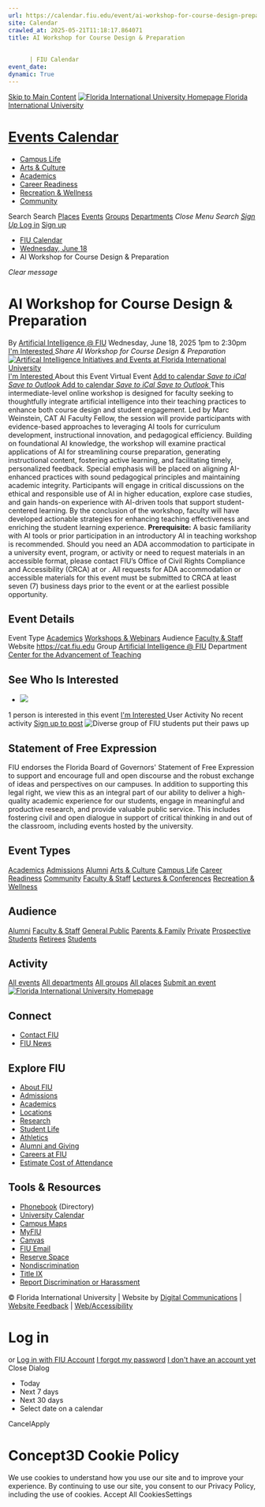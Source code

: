 ```yaml
---
url: https://calendar.fiu.edu/event/ai-workshop-for-course-design-preparation
site: Calendar
crawled_at: 2025-05-21T11:18:17.864071
title: AI Workshop for Course Design & Preparation
    
    
      | FIU Calendar
event_date: 
dynamic: True
---
```


[Skip to Main Content](https://calendar.fiu.edu/event/ai-workshop-for-course-design-preparation#main-content)
[![Florida International University Homepage](https://digicdn.fiu.edu/core/_assets/images/logo-top.png) Florida International University](https://www.fiu.edu)
# [Events Calendar ](https://calendar.fiu.edu/)
  * [Campus Life](https://calendar.fiu.edu/calendar?event_types%5B%5D=127595)
  * [Arts & Culture](https://calendar.fiu.edu/calendar?event_types%5B%5D=127590)
  * [Academics](https://calendar.fiu.edu/calendar?event_types%5B%5D=127582)
  * [Career Readiness](https://calendar.fiu.edu/calendar?event_types%5B%5D=127584)
  * [Recreation & Wellness](https://calendar.fiu.edu/calendar?event_types%5B%5D=127603)
  * [Community](https://calendar.fiu.edu/calendar?event_types%5B%5D=127601)


Search Search
[Places](https://calendar.fiu.edu/search/places) [Events](https://calendar.fiu.edu/calendar) [Groups](https://calendar.fiu.edu/search/groups) [Departments](https://calendar.fiu.edu/search/departments)
_Close Menu_
_Search_ [ _Sign Up_ ](https://calendar.fiu.edu/signup)
[Log in](https://calendar.fiu.edu/auth/shib_login?previous_url=https%3A%2F%2Fcalendar.fiu.edu%2Fevent%2Fai-workshop-for-course-design-preparation) [Sign up](https://calendar.fiu.edu/signup)
  * [FIU Calendar](https://calendar.fiu.edu/)
  * [Wednesday, June 18](https://calendar.fiu.edu/calendar/day/2025/6/18)
  * AI Workshop for Course Design & Preparation


_Clear message_
# AI Workshop for Course Design & Preparation
By [ Artificial Intelligence @ FIU](https://calendar.fiu.edu/group/artificial-intelligence-fiu)
Wednesday, June 18, 2025 1pm to 2:30pm 
[ I'm Interested ](https://calendar.fiu.edu/event/49676226618910/confirm?return=https%3A%2F%2Fcalendar.fiu.edu%2Fevent%2Fai-workshop-for-course-design-preparation)
_Share AI Workshop for Course Design & Preparation_
[ ![Artifical Intelligence Initiatives and Events at Florida International University](https://localist-images.azureedge.net/photos/49675723217857/card/52688835ab353fbeb26c5edf82299fd90a07bf4f.jpg) ](https://calendar.fiu.edu/photo/49675723217857)
[ I'm Interested ](https://calendar.fiu.edu/event/49676226618910/confirm?return=https%3A%2F%2Fcalendar.fiu.edu%2Fevent%2Fai-workshop-for-course-design-preparation)
About this Event
Virtual Event
[Add to calendar ](https://calendar.fiu.edu/event/ai-workshop-for-course-design-preparation)
[ _Save to iCal_ ](https://calendar.fiu.edu/event/ai-workshop-for-course-design-preparation.ics "Save to iCal") [ _Save to Outlook_ ](https://calendar.fiu.edu/event/ai-workshop-for-course-design-preparation.ics "Save to Outlook")
[Add to calendar ](https://calendar.fiu.edu/event/ai-workshop-for-course-design-preparation)
[ _Save to iCal_ ](https://calendar.fiu.edu/event/ai-workshop-for-course-design-preparation.ics "Save to iCal") [ _Save to Outlook_ ](https://calendar.fiu.edu/event/ai-workshop-for-course-design-preparation.ics "Save to Outlook")
This intermediate-level online workshop is designed for faculty seeking to thoughtfully integrate artificial intelligence into their teaching practices to enhance both course design and student engagement. Led by Marc Weinstein, CAT AI Faculty Fellow, the session will provide participants with evidence-based approaches to leveraging AI tools for curriculum development, instructional innovation, and pedagogical efficiency.
Building on foundational AI knowledge, the workshop will examine practical applications of AI for streamlining course preparation, generating instructional content, fostering active learning, and facilitating timely, personalized feedback. Special emphasis will be placed on aligning AI-enhanced practices with sound pedagogical principles and maintaining academic integrity.
Participants will engage in critical discussions on the ethical and responsible use of AI in higher education, explore case studies, and gain hands-on experience with AI-driven tools that support student-centered learning. By the conclusion of the workshop, faculty will have developed actionable strategies for enhancing teaching effectiveness and enriching the student learning experience.
**Prerequisite:** A basic familiarity with AI tools or prior participation in an introductory AI in teaching workshop is recommended.
Should you need an ADA accommodation to participate in a university event, program, or activity or need to request materials in an accessible format, please contact FIU’s Office of Civil Rights Compliance and Accessibility (CRCA) at or . All requests for ADA accommodation or accessible materials for this event must be submitted to CRCA at least seven (7) business days prior to the event or at the earliest possible opportunity. 
## Event Details
Event Type
[Academics](https://calendar.fiu.edu/search/events?event_types%5B%5D=127582) [Workshops & Webinars](https://calendar.fiu.edu/search/events?event_types%5B%5D=127588)
Audience
[Faculty & Staff](https://calendar.fiu.edu/search/events?event_types%5B%5D=121720)
Website
<https://cat.fiu.edu>
Group
[Artificial Intelligence @ FIU](https://calendar.fiu.edu/group/artificial-intelligence-fiu)
Department
[Center for the Advancement of Teaching](https://calendar.fiu.edu/department/center_for_the_advancement_of_teaching)
##  See Who Is Interested 
  * ![](https://localist-images.azureedge.net/photos/664326/small/7eb1b843932ccca9c16245cc99f64d88370c9c69.jpg)


1 person  is interested in this event
[ I'm Interested ](https://calendar.fiu.edu/event/49676226618910/confirm?return=https%3A%2F%2Fcalendar.fiu.edu%2Fevent%2Fai-workshop-for-course-design-preparation)
User Activity
No recent activity
[Sign up to post](https://calendar.fiu.edu/auth/shib_login?previous_url=https%3A%2F%2Fcalendar.fiu.edu%2Fevent%2Fai-workshop-for-course-design-preparation)
![Diverse group of FIU students put their paws up](https://www.fiu.edu/_assets/images/thumbnail-students-paw.jpg)
## Statement of Free Expression
FIU endorses the Florida Board of Governors' Statement of Free Expression to support and encourage full and open discourse and the robust exchange of ideas and perspectives on our campuses. In addition to supporting this legal right, we view this as an integral part of our ability to deliver a high-quality academic experience for our students, engage in meaningful and productive research, and provide valuable public service. This includes fostering civil and open dialogue in support of critical thinking in and out of the classroom, including events hosted by the university.
## Event Types
[Academics](https://calendar.fiu.edu/calendar?event_types%5B%5D=127582)
[Admissions](https://calendar.fiu.edu/calendar?event_types%5B%5D=127583)
[Alumni](https://calendar.fiu.edu/calendar?event_types%5B%5D=127589)
[Arts & Culture](https://calendar.fiu.edu/calendar?event_types%5B%5D=127590)
[Campus Life](https://calendar.fiu.edu/calendar?event_types%5B%5D=127595)
[Career Readiness](https://calendar.fiu.edu/calendar?event_types%5B%5D=127584)
[Community](https://calendar.fiu.edu/calendar?event_types%5B%5D=127601)
[Faculty & Staff](https://calendar.fiu.edu/calendar?event_types%5B%5D=127602)
[Lectures & Conferences](https://calendar.fiu.edu/calendar?event_types%5B%5D=127587)
[Recreation & Wellness](https://calendar.fiu.edu/calendar?event_types%5B%5D=127603)
## Audience
[Alumni](https://calendar.fiu.edu/calendar?event_types%5B%5D=121721)
[Faculty & Staff](https://calendar.fiu.edu/calendar?event_types%5B%5D=121720)
[General Public](https://calendar.fiu.edu/calendar?event_types%5B%5D=121722)
[Parents & Family](https://calendar.fiu.edu/calendar?event_types%5B%5D=36918157286658)
[Private](https://calendar.fiu.edu/calendar?event_types%5B%5D=129753)
[Prospective Students](https://calendar.fiu.edu/calendar?event_types%5B%5D=121723)
[Retirees](https://calendar.fiu.edu/calendar?event_types%5B%5D=37290279036119)
[Students](https://calendar.fiu.edu/calendar?event_types%5B%5D=121719)
## Activity
[All events](https://calendar.fiu.edu/search?what=events)
[All departments](https://calendar.fiu.edu/search/departments)
[All groups](https://calendar.fiu.edu/search?what=groups)
[All places](https://calendar.fiu.edu/search?what=places)
[Submit an event](https://calendar.fiu.edu/admin/events/new/basic-information)
[ ![Florida International University Homepage](https://digicdn.fiu.edu/core/_assets/images/footer-logo.svg) ](https://www.fiu.edu/)
## Connect
  * [Contact FIU](https://www.fiu.edu/about/contact-us/index.html)
  * [FIU News](https://news.fiu.edu/)


## Explore FIU
  * [About FIU](https://www.fiu.edu/about/index.html)
  * [Admissions](https://www.fiu.edu/admissions/index.html)
  * [Academics](https://www.fiu.edu/academics/index.html)
  * [Locations](https://www.fiu.edu/locations/index.html)
  * [Research](https://www.fiu.edu/research/index.html)
  * [Student Life](https://www.fiu.edu/student-life/index.html)
  * [Athletics](https://www.fiu.edu/athletics/index.html)
  * [Alumni and Giving](https://www.fiu.edu/alumni-and-giving/index.html)
  * [Careers at FIU](https://hr.fiu.edu/careers/)
  * [Estimate Cost of Attendance](https://onestop.fiu.edu/finances/estimate-your-costs/)


## Tools & Resources
  * [Phonebook](https://phonebook.fiu.edu) (Directory)
  * [University Calendar](https://calendar.fiu.edu/)
  * [Campus Maps](https://campusmaps.fiu.edu/)
  * [MyFIU](https://my.fiu.edu/)
  * [Canvas](https://canvas.fiu.edu)
  * [FIU Email](http://mail.fiu.edu/)
  * [Reserve Space](https://reservespace.fiu.edu/make-reservation/)
  * [Nondiscrimination](https://ace.fiu.edu/civil-rights-and-accessibility/harassment-and-discrimination/)
  * [Title IX](https://ace.fiu.edu/title-ix/)
  * [Report Discrimination or Harassment](https://report.fiu.edu/)


© Florida International University  | Website by [Digital Communications](https://stratcomm.fiu.edu/digital-print/websites/) | [Website Feedback](https://webforms.fiu.edu/view.php?id=370774&element_5=https://calendar.fiu.edu/https://calendar.fiu.edu/) | [Web/Accessibility](https://accessibility.fiu.edu/)
# Log in
or
[Log in with FIU Account](https://calendar.fiu.edu/auth/shib_login?previous_url=https%3A%2F%2Fcalendar.fiu.edu%2Fevent%2Fai-workshop-for-course-design-preparation)
[I forgot my password](https://calendar.fiu.edu/auth/forgot) [I don't have an account yet](https://calendar.fiu.edu/signup)
Close Dialog
  * Today
  * Next 7 days
  * Next 30 days
  * Select date on a calendar


CancelApply
# Concept3D Cookie Policy
We use cookies to understand how you use our site and to improve your experience. By continuing to use our site, you consent to our Privacy Policy, including the use of cookies. 
Accept All CookiesSettings
